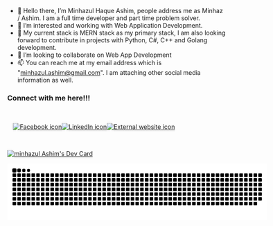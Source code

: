 - 👋 Hello there, I’m Minhazul Haque Ashim, people address me as Minhaz / Ashim. I am a full time developer and part time problem solver.
- 👀 I’m interested and working with Web Application Development.
- 🌱 My current stack is MERN stack as my primary stack, I am also looking forward to contribute in projects with Python, C#, C++ and Golang development.
- 💞️ I’m looking to collaborate on Web App Development
- 📫 You can reach me at my email address which is "minhazul.ashim@gmail.com". I am attaching other social media information as well.

<h3>Connect with me here!!!</h3>

<div style="width: 400px; height: 80px; display: flex; justify-content: center; align-items: center;">
  <div>
    <a href="https://www.facebook.com" target="_blank">
      <img src="https://www.freepnglogos.com/uploads/facebook-logo-icon/facebook-logo-icon-facebook-icon-png-images-icons-and-png-backgrounds-1.png" alt="Facebook icon" style="background-color: transparent; height: 50px;">
    </a>
  </div>
  <div>
    <a href="https://www.linkedin.com" target="_blank">
      <img src="https://cutewallpaper.org/24/linkedin-logo-transparent-png/hd-linkedin-official-logo-transparent-background-citypng.png" alt="LinkedIn icon" style="background-color: transparent; height: 50px;">
    </a>
  </div>
  <div>
    <a href="https://www.externalwebsite.com" target="_blank">
      <img src="https://upload.wikimedia.org/wikipedia/commons/thumb/6/6a/External_link_font_awesome.svg/1200px-External_link_font_awesome.svg.png" alt="External website icon" style="background-color: transparent; height: 50px;">
    </a>
  </div>
</div>


<a href="https://app.daily.dev/minhazul_ashim"><img src="https://github.com/minhazul-ashim/devcard-autocommit/blob/main/devcard.svg" width="400px" style="margin:auto" alt="minhazul Ashim's Dev Card"/></a>

<div style="width:600px; height:100px; position: relative;">
    <img style="position:absolute; top: 0; bottom:0; right:0; left:0" src="assets/github-contribution-grid-snake.svg" alt=""/>
</div>
